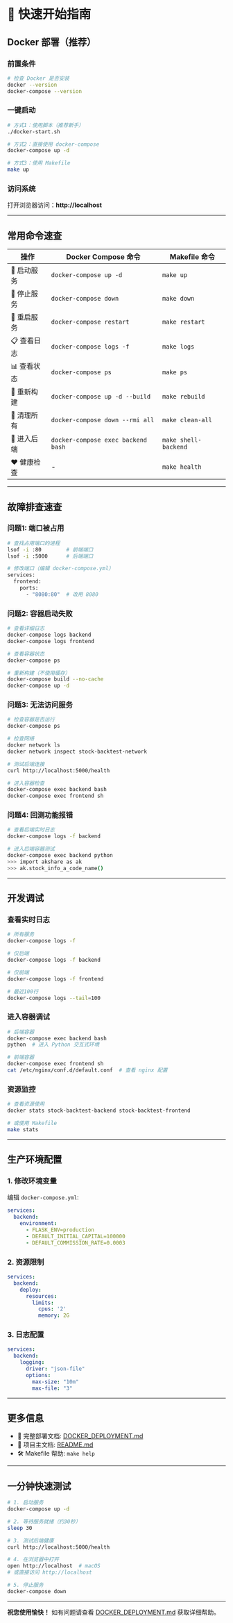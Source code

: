 # 🚀 快速开始指南

## Docker 部署（推荐）

### 前置条件
```bash
# 检查 Docker 是否安装
docker --version
docker-compose --version
```

### 一键启动
```bash
# 方式1：使用脚本（推荐新手）
./docker-start.sh

# 方式2：直接使用 docker-compose
docker-compose up -d

# 方式3：使用 Makefile
make up
```

### 访问系统
打开浏览器访问：**http://localhost**

---

## 常用命令速查

| 操作 | Docker Compose 命令 | Makefile 命令 |
|-----|-------------------|--------------|
| 🚀 启动服务 | `docker-compose up -d` | `make up` |
| 🛑 停止服务 | `docker-compose down` | `make down` |
| 🔄 重启服务 | `docker-compose restart` | `make restart` |
| 📋 查看日志 | `docker-compose logs -f` | `make logs` |
| 📊 查看状态 | `docker-compose ps` | `make ps` |
| 🔨 重新构建 | `docker-compose up -d --build` | `make rebuild` |
| 🧹 清理所有 | `docker-compose down --rmi all` | `make clean-all` |
| 🐚 进入后端 | `docker-compose exec backend bash` | `make shell-backend` |
| ❤️ 健康检查 | - | `make health` |

---

## 故障排查速查

### 问题1: 端口被占用
```bash
# 查找占用端口的进程
lsof -i :80        # 前端端口
lsof -i :5000      # 后端端口

# 修改端口（编辑 docker-compose.yml）
services:
  frontend:
    ports:
      - "8080:80"  # 改用 8080
```

### 问题2: 容器启动失败
```bash
# 查看详细日志
docker-compose logs backend
docker-compose logs frontend

# 查看容器状态
docker-compose ps

# 重新构建（不使用缓存）
docker-compose build --no-cache
docker-compose up -d
```

### 问题3: 无法访问服务
```bash
# 检查容器是否运行
docker-compose ps

# 检查网络
docker network ls
docker network inspect stock-backtest-network

# 测试后端连接
curl http://localhost:5000/health

# 进入容器检查
docker-compose exec backend bash
docker-compose exec frontend sh
```

### 问题4: 回测功能报错
```bash
# 查看后端实时日志
docker-compose logs -f backend

# 进入后端容器测试
docker-compose exec backend python
>>> import akshare as ak
>>> ak.stock_info_a_code_name()
```

---

## 开发调试

### 查看实时日志
```bash
# 所有服务
docker-compose logs -f

# 仅后端
docker-compose logs -f backend

# 仅前端
docker-compose logs -f frontend

# 最近100行
docker-compose logs --tail=100
```

### 进入容器调试
```bash
# 后端容器
docker-compose exec backend bash
python  # 进入 Python 交互式环境

# 前端容器
docker-compose exec frontend sh
cat /etc/nginx/conf.d/default.conf  # 查看 nginx 配置
```

### 资源监控
```bash
# 查看资源使用
docker stats stock-backtest-backend stock-backtest-frontend

# 或使用 Makefile
make stats
```

---

## 生产环境配置

### 1. 修改环境变量
编辑 `docker-compose.yml`:
```yaml
services:
  backend:
    environment:
      - FLASK_ENV=production
      - DEFAULT_INITIAL_CAPITAL=100000
      - DEFAULT_COMMISSION_RATE=0.0003
```

### 2. 资源限制
```yaml
services:
  backend:
    deploy:
      resources:
        limits:
          cpus: '2'
          memory: 2G
```

### 3. 日志配置
```yaml
services:
  backend:
    logging:
      driver: "json-file"
      options:
        max-size: "10m"
        max-file: "3"
```

---

## 更多信息

- 📖 完整部署文档: [DOCKER_DEPLOYMENT.md](./DOCKER_DEPLOYMENT.md)
- 📝 项目主文档: [README.md](./README.md)
- 🛠️ Makefile 帮助: `make help`

---

## 一分钟快速测试

```bash
# 1. 启动服务
docker-compose up -d

# 2. 等待服务就绪（约30秒）
sleep 30

# 3. 测试后端健康
curl http://localhost:5000/health

# 4. 在浏览器中打开
open http://localhost  # macOS
# 或直接访问 http://localhost

# 5. 停止服务
docker-compose down
```

---

**祝您使用愉快！** 如有问题请查看 [DOCKER_DEPLOYMENT.md](./DOCKER_DEPLOYMENT.md) 获取详细帮助。
